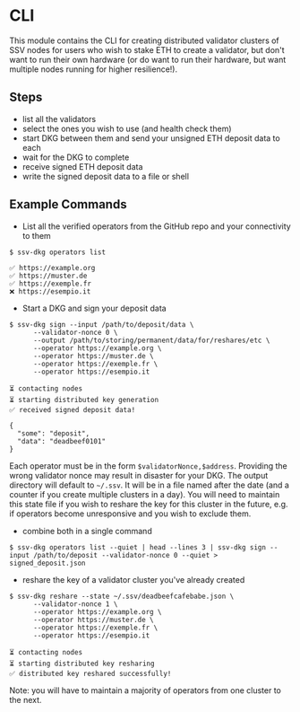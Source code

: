 # CLI

This module contains the CLI for creating distributed validator clusters of SSV nodes for users who wish to stake ETH to create a validator, but don't want to run their own hardware (or do want to run their hardware, but want multiple nodes running for higher resilience!).


## Steps
- list all the validators
- select the ones you wish to use (and health check them)
- start DKG between them and send your unsigned ETH deposit data to each
- wait for the DKG to complete
- receive signed ETH deposit data
- write the signed deposit data to a file or shell


## Example Commands

- List all the verified operators from the GitHub repo and your connectivity to them
```shell
$ ssv-dkg operators list

✅ https://example.org
✅ https://muster.de
✅ https://exemple.fr
❌ https://esempio.it
```

- Start a DKG and sign your deposit data
```shell
$ ssv-dkg sign --input /path/to/deposit/data \
      --validator-nonce 0 \
      --output /path/to/storing/permanent/data/for/reshares/etc \
      --operator https://example.org \
      --operator https://muster.de \
      --operator https://exemple.fr \
      --operator https://esempio.it 

⏳ contacting nodes
⏳ starting distributed key generation
✅ received signed deposit data!

{
  "some": "deposit",
  "data": "deadbeef0101"
}
```
Each operator must be in the form `$validatorNonce,$address`. Providing the wrong validator nonce may result in disaster for your DKG.
The output directory will default to `~/.ssv`. It will be in a file named after the date (and a counter if you create multiple clusters in a day). 
You will need to maintain this state file if you wish to reshare the key for this cluster in the future, e.g. if operators become unresponsive and you wish to exclude them. 

- combine both in a single command
```shell
$ ssv-dkg operators list --quiet | head --lines 3 | ssv-dkg sign --input /path/to/deposit --validator-nonce 0 --quiet > signed_deposit.json 
```

- reshare the key of a validator cluster you've already created
```shell
$ ssv-dkg reshare --state ~/.ssv/deadbeefcafebabe.json \
      --validator-nonce 1 \
      --operator https://example.org \
      --operator https://muster.de \
      --operator https://exemple.fr \ 
      --operator https://esempio.it 

⏳ contacting nodes
⏳ starting distributed key resharing
✅ distributed key reshared successfully!
```
Note: you will have to maintain a majority of operators from one cluster to the next.
